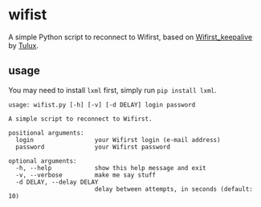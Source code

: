 # wifist

A simple Python script to reconnect to Wifirst, based on [Wifirst_keepalive](https://github.com/Tulux/Wifirst_keepalive) by [Tulux](https://github.com/Tulux).

## usage

You may need to install `lxml` first, simply run `pip install lxml`.

```
usage: wifist.py [-h] [-v] [-d DELAY] login password

A simple script to reconnect to Wifirst.

positional arguments:
  login                 your Wifirst login (e-mail address)
  password              your Wifirst password

optional arguments:
  -h, --help            show this help message and exit
  -v, --verbose         make me say stuff
  -d DELAY, --delay DELAY
                        delay between attempts, in seconds (default: 10)
```
